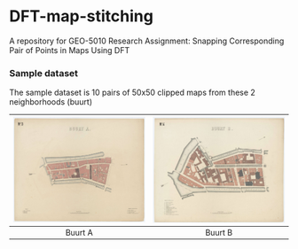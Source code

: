 # DFT-map-stitching
A repository for GEO-5010 Research Assignment: Snapping Corresponding Pair of Points in Maps Using DFT


### Sample dataset

The sample dataset is 10 pairs of 50x50 clipped maps from these 2 neighborhoods (buurt)

| ![buurt_a](/maps_demo/krt_5316_full.jpg "Buurt A") | ![buurt_b](/maps_demo/krt_5317_full.jpg "Buurt B") |
|:-------------------------------------------------:|:-------------------------------------------------:|
| Buurt A                                           | Buurt B                                           |

